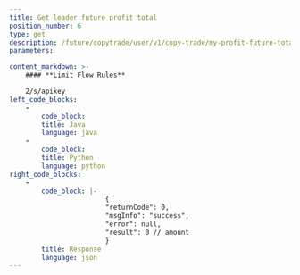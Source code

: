 ```yaml
---
title: Get leader future profit total
position_number: 6
type: get
description: /future/copytrade/user/v1/copy-trade/my-profit-future-total
parameters:

content_markdown: >-
    #### **Limit Flow Rules**

    2/s/apikey
left_code_blocks:
    -
        code_block:
        title: Java
        language: java
    -
        code_block:
        title: Python
        language: python
right_code_blocks:
    -
        code_block: |-
                        {
                        "returnCode": 0,
                        "msgInfo": "success",
                        "error": null,
                        "result": 0 // amount
                        }
        title: Response
        language: json
---
```

